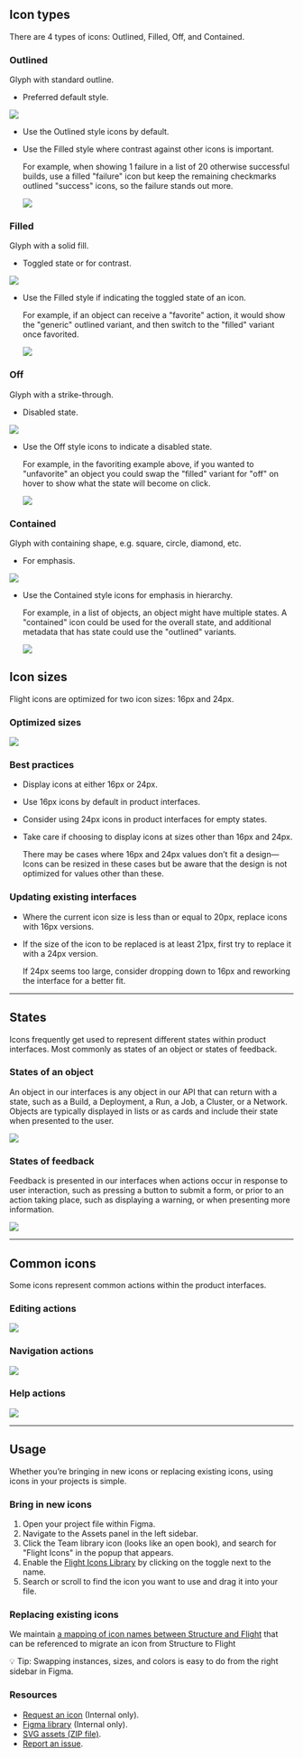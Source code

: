 ## Icon types

There are 4 types of icons: Outlined, Filled, Off, and Contained.

### Outlined

Glyph with standard outline.

- Preferred default style.

![](/assets/foundations/flight-icons/icon-types-outlined.png)

- Use the Outlined style icons by default.
- Use the Filled style where contrast against other icons is important.

  For example, when showing 1 failure in a list of 20 otherwise successful builds, use a filled "failure" icon but keep the remaining checkmarks outlined "success" icons, so the failure stands out more.

  ![](/assets/foundations/flight-icons/icon-best-practices-filled-1.png)

### Filled

Glyph with a solid fill.

- Toggled state or for contrast.

![](/assets/foundations/flight-icons/icon-types-filled.png)

- Use the Filled style if indicating the toggled state of an icon.

  For example, if an object can receive a "favorite" action, it would show the "generic" outlined variant, and then switch to the "filled" variant once favorited.

  ![](/assets/foundations/flight-icons/icon-best-practices-filled-2.png)

### Off

Glyph with a strike-through.

- Disabled state.

![](/assets/foundations/flight-icons/icon-types-off.png)

- Use the Off style icons to indicate a disabled state.

  For example, in the favoriting example above, if you wanted to "unfavorite" an object you could swap the "filled" variant for "off" on hover to show what the state will become on click.

  ![](/assets/foundations/flight-icons/icon-best-practices-off.png)

### Contained

Glyph with containing shape, e.g. square, circle, diamond, etc.

- For emphasis.

![](/assets/foundations/flight-icons/icon-types-contained.png)

- Use the Contained style icons for emphasis in hierarchy.

  For example, in a list of objects, an object might have multiple states. A "contained" icon could be used for the overall state, and additional metadata that has state could use the "outlined" variants.

  ![](/assets/foundations/flight-icons/icon-best-practices-contained.png)

## Icon sizes

Flight icons are optimized for two icon sizes: 16px and 24px.

### Optimized sizes

![](/assets/foundations/flight-icons/icon-sizes.png)

### Best practices

- Display icons at either 16px or 24px.
- Use 16px icons by default in product interfaces.
- Consider using 24px icons in product interfaces for empty states.
- Take care if choosing to display icons at sizes other than 16px and 24px.

  There may be cases where 16px and 24px values don’t fit a design—Icons can be resized in these cases but be aware that the design is not optimized for values other than these.

### Updating existing interfaces

- Where the current icon size is less than or equal to 20px, replace icons with 16px versions.
- If the size of the icon to be replaced is at least 21px, first try to replace it with a 24px version.

  If 24px seems too large, consider dropping down to 16px and reworking the interface for a better fit.

---

## States

Icons frequently get used to represent different states within product interfaces. Most commonly as states of an object or states of feedback.

### States of an object

An object in our interfaces is any object in our API that can return with a state, such as a Build, a Deployment, a Run, a Job, a Cluster, or a Network. Objects are typically displayed in lists or as cards and include their state when presented to the user.

![](/assets/foundations/flight-icons/states-object.png)

### States of feedback

Feedback is presented in our interfaces when actions occur in response to user interaction, such as pressing a button to submit a form, or prior to an action taking place, such as displaying a warning, or when presenting more information.

![](/assets/foundations/flight-icons/states-feedback.png)

---

## Common icons

Some icons represent common actions within the product interfaces.

### Editing actions

![](/assets/foundations/flight-icons/editing-actions.png)


### Navigation actions

![](/assets/foundations/flight-icons/navigation-actions.png)


### Help actions

![](/assets/foundations/flight-icons/help-actions.png)

---

## Usage

Whether you’re bringing in new icons or replacing existing icons, using icons in your projects is simple.

### Bring in new icons

1.  Open your project file within Figma.
2.  Navigate to the Assets panel in the left sidebar.
3.  Click the Team library icon (looks like an open book), and search for "Flight Icons" in the popup that appears.
4.  Enable the [Flight Icons Library](https://www.figma.com/file/TLnoT5AYQfy3tZ0H68BgOr/Flight-Icons?node-id=164%3A0) by clicking on the toggle next to the name.
5.  Search or scroll to find the icon you want to use and drag it into your file.

### Replacing existing icons

We maintain [a mapping of icon names between Structure and Flight](https://github.com/hashicorp/design-system/blob/main/packages/flight-icons/structure-mappings.json) that can be referenced to migrate an icon from Structure to Flight

💡 Tip: Swapping instances, sizes, and colors is easy to do from the right sidebar in Figma.

### Resources

- [Request an icon](https://docs.google.com/forms/d/e/1FAIpQLSc2wsaOaKHiVKPzk-FWlqwVdOjSmSuOU03XC5ZdJkHOcLDOEA/viewform?) (Internal only).
- [Figma library](https://www.figma.com/file/TLnoT5AYQfy3tZ0H68BgOr/Flight-Icons?node-id=164%3A0&t=bWFdjHgfV6aLQjep-1) (Internal only).
- [SVG assets (ZIP file)](/assets/zip/flight-icons-svg.zip).
- [Report an issue](https://github.com/hashicorp/design-system/issues/new/choose).